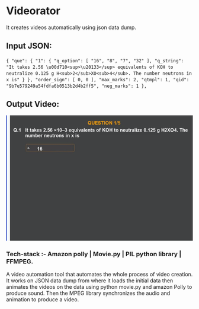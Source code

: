# Videorator
It creates videos automatically using json data dump.
## Input JSON:
` {
          "que": {
            "1": {
              "q_option": [ "16", "8", "7", "32" ],
              "q_string": "It takes 2.56 \u00d710<sup>\u20133</sup> equivalents of KOH to neutralize 0.125 g H<sub>2</sub>XO<sub>4</sub>. The number neutrons in x is"
            }
          },
          "order_sign": [ 0, 0 ],
          "max_marks": 2,
          "qtmpl": 1,
          "qid": "9b7e579249a54fdfa6b0513b2d4b2ff5",
          "neg_marks": 1
        },
`

## Output Video:

![](video.gif)

### Tech-stack :- Amazon polly | Movie.py | PIL python library | FFMPEG.
A video automation tool that automates the whole process of video creation.
It works on JSON data dump from where it loads the initial data then animates the videos on the data using python movie.py and amazon Polly to produce sound. Then the MPEG library synchronizes the audio and animation to produce a video.
